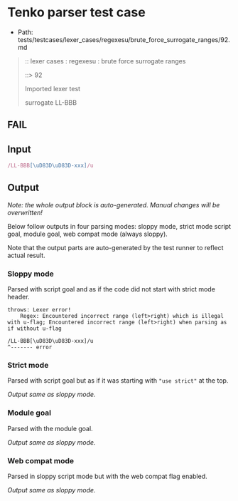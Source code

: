 # Tenko parser test case

- Path: tests/testcases/lexer_cases/regexesu/brute_force_surrogate_ranges/92.md

> :: lexer cases : regexesu : brute force surrogate ranges
>
> ::> 92
>
> Imported lexer test
>
> surrogate LL-BBB

## FAIL

## Input

`````js
/LL-BBB[\uD83D\uD83D-xxx]/u
`````

## Output

_Note: the whole output block is auto-generated. Manual changes will be overwritten!_

Below follow outputs in four parsing modes: sloppy mode, strict mode script goal, module goal, web compat mode (always sloppy).

Note that the output parts are auto-generated by the test runner to reflect actual result.

### Sloppy mode

Parsed with script goal and as if the code did not start with strict mode header.

`````
throws: Lexer error!
    Regex: Encountered incorrect range (left>right) which is illegal with u-flag; Encountered incorrect range (left>right) when parsing as if without u-flag

/LL-BBB[\uD83D\uD83D-xxx]/u
^------- error
`````

### Strict mode

Parsed with script goal but as if it was starting with `"use strict"` at the top.

_Output same as sloppy mode._

### Module goal

Parsed with the module goal.

_Output same as sloppy mode._

### Web compat mode

Parsed in sloppy script mode but with the web compat flag enabled.

_Output same as sloppy mode._
